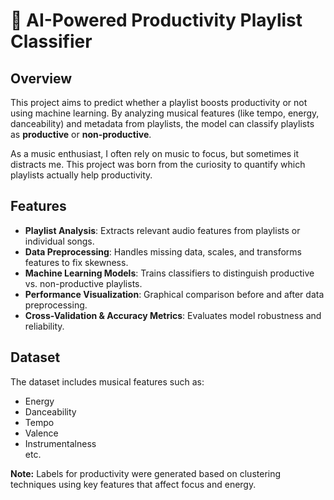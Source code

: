 # 🎵 AI-Powered Productivity Playlist Classifier

## Overview
This project aims to predict whether a playlist boosts productivity or not using machine learning. By analyzing musical features (like tempo, energy, danceability) and metadata from playlists, the model can classify playlists as **productive** or **non-productive**.

As a music enthusiast, I often rely on music to focus, but sometimes it distracts me. This project was born from the curiosity to quantify which playlists actually help productivity.

## Features
- **Playlist Analysis**: Extracts relevant audio features from playlists or individual songs.  
- **Data Preprocessing**: Handles missing data, scales, and transforms features to fix skewness.  
- **Machine Learning Models**: Trains classifiers to distinguish productive vs. non-productive playlists.  
- **Performance Visualization**: Graphical comparison before and after data preprocessing.  
- **Cross-Validation & Accuracy Metrics**: Evaluates model robustness and reliability.  

## Dataset
The dataset includes musical features such as:  
- Energy  
- Danceability  
- Tempo  
- Valence  
- Instrumentalness  
etc.

**Note:** Labels for productivity were generated based on clustering techniques using key features that affect focus and energy.
